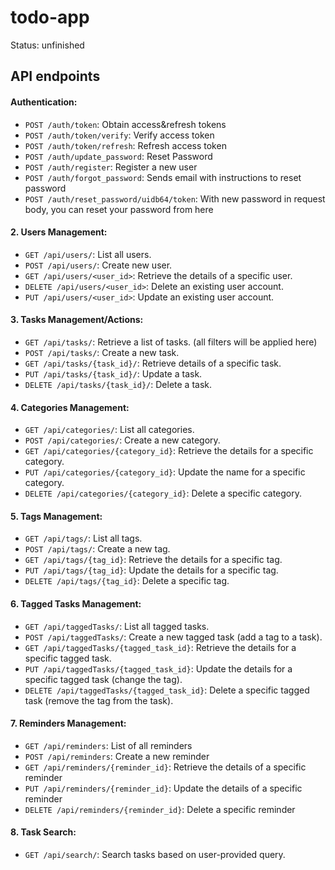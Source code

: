# todo-app

Status: unfinished

## API endpoints

#### Authentication:
- `POST /auth/token`: Obtain access&refresh tokens
- `POST /auth/token/verify`: Verify access token
- `POST /auth/token/refresh`: Refresh access token
- `POST /auth/update_password`: Reset Password
- `POST /auth/register`: Register a new user
- `POST /auth/forgot_password`: Sends email with instructions to reset password
- `POST /auth/reset_password/uidb64/token`: With new password in request body, you can reset your password from here 
#### 2. Users Management:
- `GET /api/users/`: List all users.
- `POST /api/users/`: Create new user.
- `GET /api/users/<user_id>`: Retrieve the details of a specific user.
- `DELETE /api/users/<user_id>`: Delete an existing user account.
- `PUT /api/users/<user_id>`: Update an existing user account.
#### 3. Tasks Management/Actions:
- `GET /api/tasks/`: Retrieve a list of tasks. (all filters will be applied here)
- `POST /api/tasks/`: Create a new task.
- `GET /api/tasks/{task_id}/`: Retrieve details of a specific task.
- `PUT /api/tasks/{task_id}/`: Update a task.
- `DELETE /api/tasks/{task_id}/`: Delete a task.
#### 4. Categories Management:
- `GET /api/categories/`: List all categories.
- `POST /api/categories/`: Create a new category.
- `GET /api/categories/{category_id}`: Retrieve the details for a specific category.
- `PUT /api/categories/{category_id}`: Update the name for a specific category.
- `DELETE /api/categories/{category_id}`: Delete a specific category.
#### 5. Tags Management:
- `GET /api/tags/`: List all tags.
- `POST /api/tags/`: Create a new tag.
- `GET /api/tags/{tag_id}`: Retrieve the details for a specific tag.
- `PUT /api/tags/{tag_id}`: Update the details for a specific tag.
- `DELETE /api/tags/{tag_id}`: Delete a specific tag.
#### 6. Tagged Tasks Management:
- `GET /api/taggedTasks/`: List all tagged tasks.
- `POST /api/taggedTasks/`: Create a new tagged task (add a tag to a task).
- `GET /api/taggedTasks/{tagged_task_id}`: Retrieve the details for a specific tagged task.
- `PUT /api/taggedTasks/{tagged_task_id}`: Update the details for a specific tagged task (change the tag).
- `DELETE /api/taggedTasks/{tagged_task_id}`: Delete a specific tagged task (remove the tag from the task).
#### 7. Reminders Management:
- `GET /api/reminders`: List of all reminders
- `POST /api/reminders`: Create a new reminder
- `GET /api/reminders/{reminder_id}`: Retrieve the details of a specific reminder
- `PUT /api/reminders/{reminder_id}`: Update the details of a specific reminder
- `DELETE /api/reminders/{reminder_id}`: Delete a specific reminder
#### 8. Task Search:
-  `GET /api/search/`: Search tasks based on user-provided query.
